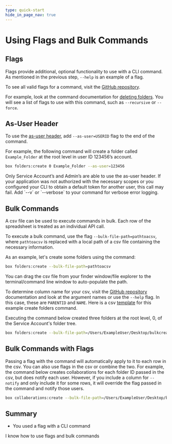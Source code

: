 ```yaml
---
type: quick-start
hide_in_page_nav: true
---
```


# Using Flags and Bulk Commands

## Flags

Flags provide additional, optional functionality to use with a CLI command. As
mentioned in the previous step, `--help` is an example of a flag. 

To see all valid flags for a command, visit the [GitHub repository][github].

For example, look at the command documentation for [deleting folders][df]. You
will see a list of flags to use with this command, such as `--recursive` or
 `--force`. 

## As-User Header

To use the [as-user header][asuser], add `--as-user=USERID` flag to the end of
the command. 

For example, the following command will create a folder called `Example_Folder`
at the root level in user ID 123456’s account.

```bash
box folders:create 0 Example_Folder --as-user=123456
```

<Message type=warning>
   Only Service Account’s and Admin’s are able to use the as-user header.
   If your application was not authorized with the necessary scopes or you
   configured your CLI to obtain a default token for another user, this call may
   fail. Add `--v` or `--verbose` to your command for verbose error logging. 
</Message> 

## Bulk Commands

A csv file can be used to execute commands in bulk. Each row of the spreadsheet
is treated as an individual API call. 

To execute a bulk command, use the flag `--bulk-file-path=pathtoacsv`, where
`pathtoacsv` is replaced with a local path of a csv file
containing the necessary information. 

As an example, let's create some folders using the command: 

```bash
box folders:create --bulk-file-path=pathtoacsv
```

<Message type=tip>
   You can drag the csv file from your finder window/file explorer to the
   terminal/command line window to auto-populate the path.
</Message>

To determine column name for your csv, visit the [GitHub repository][github]
documentation and look at the argument names or use the `--help` flag. In this
case, these are `PARENTID` and `NAME`. Here is a csv [template][csv] for this
example create folders command.

<!--alex ignore executing-->
Executing the command below created three folders at the root level, 0, of the
Service Account's folder tree.

```bash
box folders:create --bulk-file-path=/Users/ExampleUser/Desktop/bulkcreatefolders.csv
``` 

## Bulk Commands with Flags

Passing a flag with the command will automatically apply to it to each row in
the csv. You can also use flags in the csv or combine the two. For example, the
command below creates collaborations for each folder ID passed in the csv,
but does notify each user. However, if you include a column for
`--notify` and only include it for some rows, it will override the flag
passed in the command and notify those users.

```bash
box collaborations:create --bulk-file-path=/Users/ExampleUser/Desktop/bulkcollab.csv --no-notify
``` 

## Summary

* You used a flag with a CLI command

<Next>I know how to use flags and bulk commands</Next>

[github]: https://github.com/box/boxcli#command-topics-1
[df]: https://github.com/box/boxcli/blob/master/docs/folders.md#box-foldersdelete-id
[asuser]: g://authentication/jwt/as-user/
[csv]: https://cloud.box.com/s/0jowjhf85dnnjt9i5pd9va1fu54i1m0m